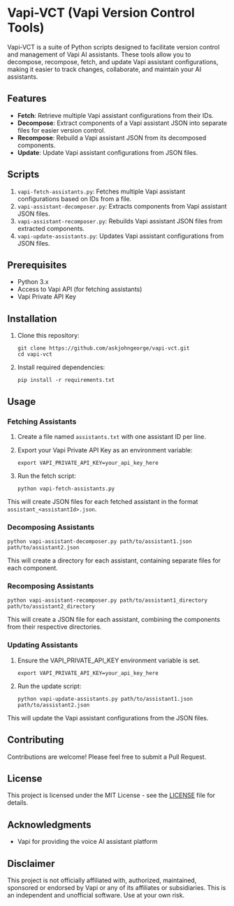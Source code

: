 # Vapi-VCT (Vapi Version Control Tools)

Vapi-VCT is a suite of Python scripts designed to facilitate version control and management of Vapi AI assistants. These tools allow you to decompose, recompose, fetch, and update Vapi assistant configurations, making it easier to track changes, collaborate, and maintain your AI assistants.

## Features

- **Fetch**: Retrieve multiple Vapi assistant configurations from their IDs.
- **Decompose**: Extract components of a Vapi assistant JSON into separate files for easier version control.
- **Recompose**: Rebuild a Vapi assistant JSON from its decomposed components.
- **Update**: Update Vapi assistant configurations from JSON files.

## Scripts

1. `vapi-fetch-assistants.py`: Fetches multiple Vapi assistant configurations based on IDs from a file.
2. `vapi-assistant-decomposer.py`: Extracts components from Vapi assistant JSON files.
3. `vapi-assistant-recomposer.py`: Rebuilds Vapi assistant JSON files from extracted components.
4. `vapi-update-assistants.py`: Updates Vapi assistant configurations from JSON files.

## Prerequisites

- Python 3.x
- Access to Vapi API (for fetching assistants)
- Vapi Private API Key

## Installation

1. Clone this repository:
   ```
   git clone https://github.com/askjohngeorge/vapi-vct.git
   cd vapi-vct
   ```

2. Install required dependencies:
   ```
   pip install -r requirements.txt
   ```

## Usage

### Fetching Assistants

1. Create a file named `assistants.txt` with one assistant ID per line.

2. Export your Vapi Private API Key as an environment variable:
   ```
   export VAPI_PRIVATE_API_KEY=your_api_key_here
   ```

3. Run the fetch script:
   ```
   python vapi-fetch-assistants.py
   ```

This will create JSON files for each fetched assistant in the format `assistant_<assistantId>.json`.

### Decomposing Assistants

```
python vapi-assistant-decomposer.py path/to/assistant1.json path/to/assistant2.json
```

This will create a directory for each assistant, containing separate files for each component.

### Recomposing Assistants

```
python vapi-assistant-recomposer.py path/to/assistant1_directory path/to/assistant2_directory
```

This will create a JSON file for each assistant, combining the components from their respective directories.

### Updating Assistants

1. Ensure the VAPI_PRIVATE_API_KEY environment variable is set.
   ```
   export VAPI_PRIVATE_API_KEY=your_api_key_here
   ```

2. Run the update script:
   ```
   python vapi-update-assistants.py path/to/assistant1.json path/to/assistant2.json
   ```

This will update the Vapi assistant configurations from the JSON files.

## Contributing

Contributions are welcome! Please feel free to submit a Pull Request.

## License

This project is licensed under the MIT License - see the [LICENSE](LICENSE.md) file for details.

## Acknowledgments

- Vapi for providing the voice AI assistant platform

## Disclaimer

This project is not officially affiliated with, authorized, maintained, sponsored or endorsed by Vapi or any of its affiliates or subsidiaries. This is an independent and unofficial software. Use at your own risk.
